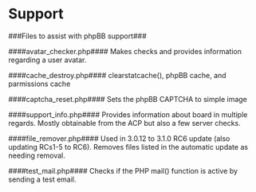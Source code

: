 Support
=======

###Files to assist with phpBB support###

####avatar_checker.php####
Makes checks and provides information regarding a user avatar.

####cache_destroy.php####
clearstatcache(), phpBB cache, and parmissions cache

####captcha_reset.php####
Sets the phpBB CAPTCHA to simple image

####support_info.php####
Provides information about board in multiple regards. Mostly obtainable from the ACP but also a few server checks.

####file_remover.php####
Used in 3.0.12 to 3.1.0 RC6 update (also updating RCs1-5 to RC6). Removes files listed in the automatic update as needing removal.

####test_mail.php####
Checks if the PHP mail() function is active by sending a test email. 

